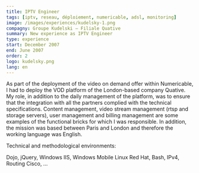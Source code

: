 ```yaml
---
title: IPTV Engineer
tags: [iptv, reseau, déploiement, numericable, adsl, monitoring]
image: /images/experiences/kudelsky-1.png
compagny: Groupe Kudelski – Filiale Quative
summary: New experience as IPTV Engineer
type: experience
start: December 2007
end: June 2007
order: 2
logo: kudelsky.png
lang: en
---
```


As part of the deployment of the video on demand offer within Numericable, I had to deploy the VOD platform of the London-based company Quative. My role, in addition to the daily management of the platform, was to ensure that the integration with all the partners complied with the technical specifications. Content management, video stream management (rtsp and storage servers), user management and billing management are some examples of the functional bricks for which I was responsible. In addition, the mission was based between Paris and London and therefore the working language was English.

Technical and methodological environments:

Dojo, jQuery, Windows IIS, Windows Mobile
Linux Red Hat, Bash, IPv4, Routing Cisco, …